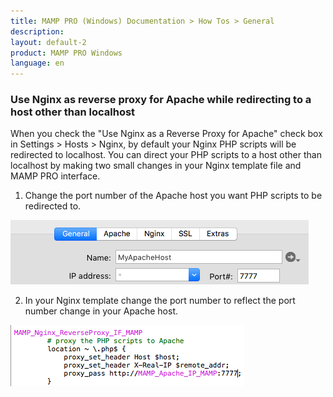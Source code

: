 ```yaml
---
title: MAMP PRO (Windows) Documentation > How Tos > General
description: 
layout: default-2
product: MAMP PRO Windows
language: en
---
```


### Use Nginx as reverse proxy for Apache while redirecting to a host other than localhost

When you check the "Use Nginx as a Reverse Proxy for Apache" check box in Settings > Hosts > Nginx, by default your Nginx PHP scripts will be redirected to localhost. You can direct your PHP scripts to a host other than localhost by making two small changes in your Nginx template file and MAMP PRO interface.

1. Change the port number of the Apache host you want PHP scripts to be redirected to.

![MAMP](/en/MAMP-PRO-Mac/How-Tos/General/changePort.png)

2. In your Nginx template change the port number to reflect the port number change in your Apache host.

![MAMP](/en/MAMP-PRO-Mac/How-Tos/General/templatePort.png)





